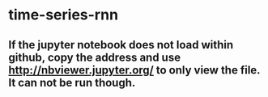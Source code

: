 # time-series-rnn

## If the jupyter notebook does not load within github, copy the address and use http://nbviewer.jupyter.org/ to only view the file. It can not be run though. 
